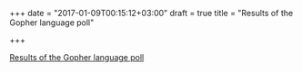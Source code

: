 +++
date = "2017-01-09T00:15:12+03:00"
draft = true
title = "Results of the Gopher language poll"

+++

<p><a href="/stories/1490-results-of-the-gopher-language-poll">Results of the Gopher language poll</a></p>
